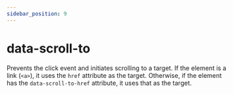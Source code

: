 ```yaml
---
sidebar_position: 9
---
```


# data-scroll-to

Prevents the click event and initiates scrolling to a target. If the element is a link (`<a>`), it uses the `href` attribute as the target. Otherwise, if the element has the `data-scroll-to-href` attribute, it uses that as the target.